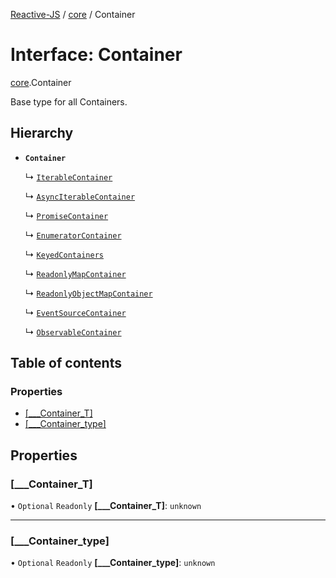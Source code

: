 [Reactive-JS](../README.md) / [core](../modules/core.md) / Container

# Interface: Container

[core](../modules/core.md).Container

Base type for all Containers.

## Hierarchy

- **`Container`**

  ↳ [`IterableContainer`](core.IterableContainer-1.md)

  ↳ [`AsyncIterableContainer`](core.AsyncIterableContainer-1.md)

  ↳ [`PromiseContainer`](core.PromiseContainer.md)

  ↳ [`EnumeratorContainer`](core.EnumeratorContainer-1.md)

  ↳ [`KeyedContainers`](core.KeyedContainers-1.md)

  ↳ [`ReadonlyMapContainer`](core.ReadonlyMapContainer.md)

  ↳ [`ReadonlyObjectMapContainer`](core.ReadonlyObjectMapContainer.md)

  ↳ [`EventSourceContainer`](core.EventSourceContainer.md)

  ↳ [`ObservableContainer`](core.ObservableContainer-1.md)

## Table of contents

### Properties

- [[\_\_\_Container\_T]](core.Container.md#[___container_t])
- [[\_\_\_Container\_type]](core.Container.md#[___container_type])

## Properties

### [\_\_\_Container\_T]

• `Optional` `Readonly` **[\_\_\_Container\_T]**: `unknown`

___

### [\_\_\_Container\_type]

• `Optional` `Readonly` **[\_\_\_Container\_type]**: `unknown`

